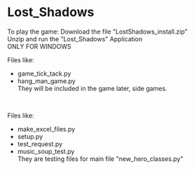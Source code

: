 # Lost_Shadows

To play the game:
Download the file "LostShadows_install.zip" <br />
Unzip and run the "Lost_Shadows" Application <br />
ONLY FOR WINDOWS


Files like: <br /> 
* game_tick_tack.py <br />
* hang_man_game.py <br />
They will be included in the game later, side games.

<br />

Files like: <br /> 
* make_excel_files.py <br /> 
* setup.py <br /> 
* test_request.py <br /> 
* music_soup_test.py <br /> 
They are testing files for main file "new_hero_classes.py"
